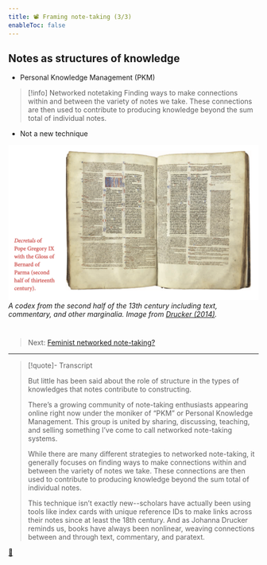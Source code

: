 ```yaml
---
title: 📽️ Framing note-taking (3/3)
enableToc: false
---
```


## Notes as structures of knowledge

* Personal Knowledge Management (PKM)

 > 
 > \[!info\] Networked notetaking
 > Finding ways to make connections within and between the variety of notes we take. These connections are then used to contribute to producing knowledge beyond the sum total of individual notes.

* Not a new technique

![Screenshot 2023-04-12 at 14.10.15.png](Screenshot%202023-04-12%20at%2014.10.15.png)
*A codex from the second half of the 13th century including text, commentary, and other marginalia. Image from [Drucker (2014)](References/Drucker,%20%202014.md).* 

# 

 > 
 > Next: [Feminist networked note-taking?](!6%20Feminist%20networked%20note-taking%3F.md)

---

 > 
 > \[!quote\]- Transcript
 > 
 > But little has been said about the role of structure in the types of knowledges that notes contribute to constructing.
 > 
 > There’s a growing community of note-taking enthusiasts appearing online right now under the moniker of “PKM” or Personal Knowledge Management. This group is united by sharing, discussing, teaching, and selling something I’ve come to call networked note-taking systems.
 > 
 > While there are many different strategies to networked note-taking, it generally focuses on finding ways to make connections within and between the variety of notes we take. These connections are then used to contribute to producing knowledge beyond the sum total of individual notes.
 > 
 > This technique isn’t exactly new--scholars have actually been using tools like index cards with unique reference IDs to make links across their notes since at least the 18th century. And as Johanna Drucker reminds us, books have always been nonlinear, weaving connections between and through text, commentary, and paratext.

[📖](@5%20Notes%20as%20structures%20of%20knowledge.md)
